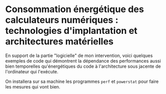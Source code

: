 # Consommation énergétique des calculateurs numériques : technologies d'implantation et architectures matérielles

En support de la partie "logicielle" de mon intervention, voici quelques exemples de code qui démontrent la dépendance des performances aussi bien temporelles qu'énergétiques du code à l'architecture sous jacente de l'ordinateur qui l'exécute.

On installera sur sa machine les programmes `perf` et `powerstat` pour faire les mesures qui vont bien.
